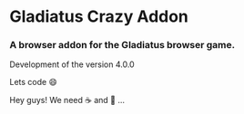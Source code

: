 # Gladiatus Crazy Addon
### A browser addon for the Gladiatus browser game.

Development of the version 4.0.0

Lets code :smile:

Hey guys! We need :coffee: and :pizza: ... 
